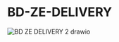 # BD-ZE-DELIVERY
![BD ZE DELIVERY 2 drawio](https://github.com/carlosgoncalves99/BD-ZE-DELIVERY/assets/138076792/705a2133-09c5-46fc-9bc2-a1ac71a875c6)


